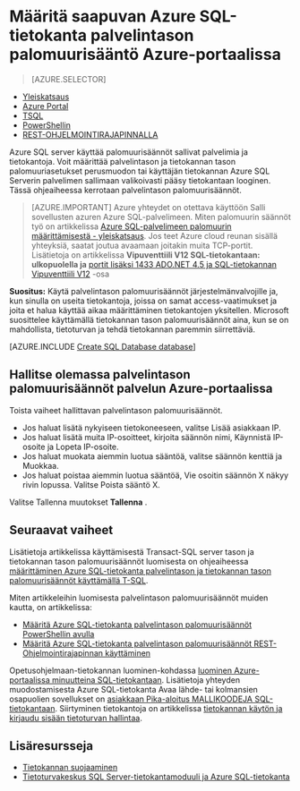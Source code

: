 <properties
    pageTitle="Määritä SQL-tietokanta-palvelintason palomuurisäännön | Microsoft Azure"
    description="Opettele määrittämään palomuurin IP-osoitteet, jotka käyttävät Azure SQL server."
    services="sql-database"
    documentationCenter=""
    authors="BYHAM"
    manager="jhubbard"
    editor=""/>


<tags
    ms.service="sql-database"
    ms.workload="data-management"
    ms.tgt_pltfrm="na"
    ms.devlang="dotnet"
    ms.topic="article" 
    ms.date="08/30/2016"
    ms.author="rickbyh;carlrab"/>


# <a name="configure-an-azure-sql-database-server-level-firewall-rule-using-the-azure-portal"></a>Määritä saapuvan Azure SQL-tietokanta palvelintason palomuurisääntö Azure-portaalissa


> [AZURE.SELECTOR]
- [Yleiskatsaus](sql-database-firewall-configure.md)
- [Azure Portal](sql-database-configure-firewall-settings.md)
- [TSQL](sql-database-configure-firewall-settings-tsql.md)
- [PowerShellin](sql-database-configure-firewall-settings-powershell.md)
- [REST-OHJELMOINTIRAJAPINNALLA](sql-database-configure-firewall-settings-rest.md)

Azure SQL server käyttää palomuurisäännöt sallivat palvelimia ja tietokantoja. Voit määrittää palvelintason ja tietokannan tason palomuuriasetukset perusmuodon tai käyttäjän tietokannan Azure SQL Serverin palvelimen sallimaan valikoivasti pääsy tietokantaan looginen. Tässä ohjeaiheessa kerrotaan palvelintason palomuurisäännöt.

> [AZURE.IMPORTANT] Azure yhteydet on otettava käyttöön Salli sovellusten azuren Azure SQL-palvelimeen. Miten palomuurin säännöt työ on artikkelissa [Azure SQL-palvelimeen palomuurin määrittämisestä \- yleiskatsaus](sql-database-firewall-configure.md). Jos teet Azure cloud reunan sisällä yhteyksiä, saatat joutua avaamaan joitakin muita TCP-portit. Lisätietoja on artikkelissa **Vipuventtiili V12 SQL-tietokantaan: ulkopuolella ja** [portit lisäksi 1433 ADO.NET 4.5 ja SQL-tietokannan Vipuventtiili V12](sql-database-develop-direct-route-ports-adonet-v12.md) -osa

**Suositus:** Käytä palvelintason palomuurisäännöt järjestelmänvalvojille ja, kun sinulla on useita tietokantoja, joissa on samat access-vaatimukset ja joita et halua käyttää aikaa määrittäminen tietokantojen yksitellen. Microsoft suosittelee käyttämällä tietokannan tason palomuurisäännöt aina, kun se on mahdollista, tietoturvan ja tehdä tietokannan paremmin siirrettäviä.

[AZURE.INCLUDE [Create SQL Database database](../../includes/sql-database-create-new-server-firewall-portal.md)]

## <a name="manage-existing-server-level-firewall-rules-through-the-azure-portal"></a>Hallitse olemassa palvelintason palomuurisäännöt palvelun Azure-portaalissa

Toista vaiheet hallittavan palvelintason palomuurisäännöt.

- Jos haluat lisätä nykyiseen tietokoneeseen, valitse Lisää asiakkaan IP.
- Jos haluat lisätä muita IP-osoitteet, kirjoita säännön nimi, Käynnistä IP-osoite ja Lopeta IP-osoite.
- Jos haluat muokata aiemmin luotua sääntöä, valitse säännön kenttiä ja Muokkaa.
- Jos haluat poistaa aiemmin luotua sääntöä, Vie osoitin säännön X näkyy rivin lopussa. Valitse Poista sääntö X.

Valitse Tallenna muutokset **Tallenna** .

## <a name="next-steps"></a>Seuraavat vaiheet

Lisätietoja artikkelissa käyttämisestä Transact-SQL server tason ja tietokannan tason palomuurisäännöt luomisesta on ohjeaiheessa [määrittäminen Azure SQL-tietokanta palvelintason ja tietokannan tason palomuurisäännöt käyttämällä T-SQL](sql-database-configure-firewall-settings-tsql.md). 

Miten artikkeleihin luomisesta palvelintason palomuurisäännöt muiden kautta, on artikkelissa: 

- [Määritä Azure SQL-tietokanta palvelintason palomuurisäännöt PowerShellin avulla](sql-database-configure-firewall-settings-powershell.md)
- [Määritä Azure SQL-tietokanta palvelintason palomuurisäännöt REST-Ohjelmointirajapinnan käyttäminen](sql-database-configure-firewall-settings-rest.md)

Opetusohjelmaan-tietokannan luominen-kohdassa [luominen Azure-portaalissa minuutteina SQL-tietokantaan](sql-database-get-started.md).
Lisätietoja yhteyden muodostamisesta Azure SQL-tietokanta Avaa lähde- tai kolmansien osapuolien sovellukset on [asiakkaan Pika-aloitus MALLIKOODEJA SQL-tietokantaan](https://msdn.microsoft.com/library/azure/ee336282.aspx).
Siirtyminen tietokantoja on artikkelissa [tietokannan käytön ja kirjaudu sisään tietoturvan hallintaa](https://msdn.microsoft.com/library/azure/ee336235.aspx).


## <a name="additional-resources"></a>Lisäresursseja

- [Tietokannan suojaaminen](sql-database-security.md)
- [Tietoturvakeskus SQL Server-tietokantamoduuli ja Azure SQL-tietokanta](https://msdn.microsoft.com/library/bb510589)


<!--Image references-->
[1]: ./media/sql-database-configure-firewall-settings/AzurePortalBrowseForFirewall.png
[2]: ./media/sql-database-configure-firewall-settings/AzurePortalFirewallSettings.png
<!--anchors-->

 
